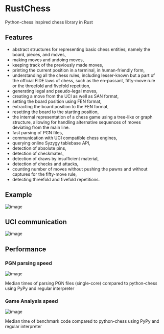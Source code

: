 # RustChess
Python-chess inspired chess library in Rust

## Features
- abstract structures for representing basic chess entities, namely the board, pieces, and moves, 
- making moves and undoing moves, 
- keeping track of the previously made moves, 
- printing the current position in a terminal, in human-friendly form, 
- understanding all the chess rules, including lesser-known but a part of the official FIDE laws of chess, such as the en-passant, fifty-move rule or the threefold and fivefold repetition, 
- generating legal and pseudo-legal moves, 
- creating a move from the UCI as well as SAN format, 
- setting the board position using FEN format, 
- extracting the board position to the FEN format, 
- resetting the board to the starting position, 
- the internal representation of a chess game using a tree-like or graph structure, allowing for handling alternative sequences of moves deviating from the main line.
- fast parsing of PGN files, 
- communication with UCI compatible chess engines, 
- querying online Syzygy tablebase API, 
- detection of absolute pins, 
- detection of checkmates, 
- detection of draws by insufficient material, 
- detection of checks and attacks, 
- counting number of moves without pushing the pawns and without captures for the fifty-move rule, 
- detecting threefold and fivefold repetitions. 

## Example

![image](https://user-images.githubusercontent.com/74537957/161228414-15425c35-7555-42e6-97d4-1f5a6ec58b57.png)

## UCI communication

![image](https://user-images.githubusercontent.com/74537957/161228539-ae3eea86-5e3f-4441-9597-723b03e7647b.png)

## Performance

### PGN parsing speed
![image](https://user-images.githubusercontent.com/74537957/161228701-6f4ed282-7761-450e-a038-916a7ec86abd.png)

Median times of parsing PGN files (single-core) compared to python-chess using PyPy and regular interpreter 

### Game Analysis speed
![image](https://user-images.githubusercontent.com/74537957/161229026-b8bf3033-d012-4c86-870f-28e207b6eef9.png)

Median time of benchmark code compared to python-chess using PyPy and regular interpreter 
